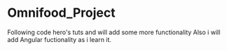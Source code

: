 # Omnifood_Project
Following code hero's tuts and will add some more functionality
Also i will add Angular fuctionality as i learn it.
